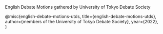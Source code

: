 English Debate Motions gathered by University of Tokyo Debate Society

@misc{english-debate-motions-utds,
      title={english-debate-motions-utds},
      author={members of the University of Tokyo Debate Society},
      year={2022},
}
